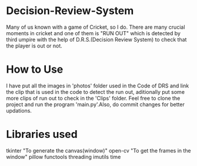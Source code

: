 # Decision-Review-System
Many of us known with a game of Cricket, so I do. There are many crucial moments in cricket and one of them is "RUN OUT" which is detected by third umpire with the help of D.R.S.(Decision Review System) to check that the player is out or not.

# How to Use
I have put all the images in 'photos' folder used in the Code of DRS and link the clip that is used in the code to detect the run out, aditionally put some more clips of run out to check in the 'Clips' folder. Feel free to clone the project and run the program 'main.py'.Also, do commit changes for better updations.

# Libraries used
tkinter "To generate the canvas(window)"
open-cv "To get the frames in the window"
pillow
functools
threading
imutils
time
